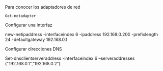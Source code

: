Para conocer los adaptadores de red

```poweshell
Get-netadapter
```

Configurar una interfaz

new-netipaddress -interfaceindex 6 -ipaddress 192.168.0.200
-prefixlength 24 -defaultgateway 192.168.0.1

Configurar direcciones DNS

Set-dnsclientserveraddress -interfaceindex 6 –serveraddresses
("192.168.0.1","192.168.0.2")
